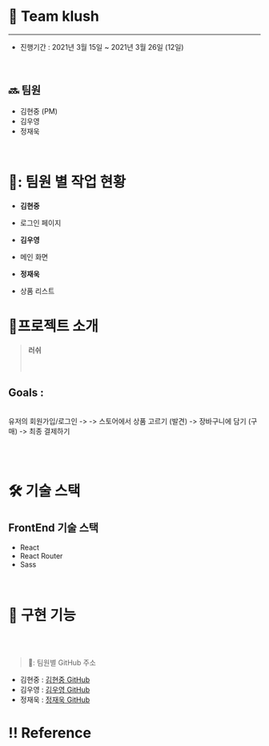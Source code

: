 # 🏡 Team klush

---

- 진행기간 : 2021년 3월 15일 ~ 2021년 3월 26일 (12일)

<br>

## 🔜 팀원

- 김현중 (PM)
- 김우영
- 정재욱

<br>
  
# 🌟: 팀원 별 작업 현황


- **김현중**
- 로그인 페이지

- **김우영**
- 메인 화면

- **정재욱**
- 상품 리스트

# 🌟프로젝트 소개

> **러쉬** <br>  
> <br>

## Goals :

<br> 유저의 회원가입/로그인 -> -> 스토어에서 상품 고르기 (발견) -> 장바구니에 담기 (구매) -> 최종 결제하기

<br>
<br>

# 🛠 기술 스택

## FrontEnd 기술 스택

- React
- React Router
- Sass

<br>


# 🌈 구현 기능

<br>
<br>

> 🌟: 팀원별 GitHub 주소

- 김현중 : [김현중 GitHub](https://github.com/hyjoong)
- 김우영 : [김우영 GitHub](https://github.com/whoyoung90)
- 정재욱 : [정재욱 GitHub](https://github.com/stich9208)

# ‼️ Reference
